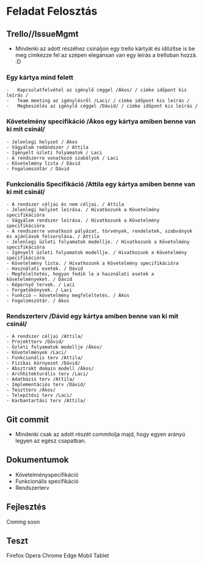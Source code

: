 # Feladat Felosztás

## Trello//IssueMgmt

- Mindenki az adott részéhez csináljon egy trello kártyát és időzítse is be meg cimkézze fel az szépen elegánsan van
egy leírás a trelloban hozzá. :D 

### Egy kártya mind felett
	-   Kapcsolatfelvétel az igénylő céggel /Ákos/ / címke időpont kis leírás /
	-   Team meeting az igénylésről /Laci/ / címke időpont kis leírás /
	-   Megbeszélés az igénylő céggel /Dávid/ / címke időpont kis leírás /

### Követelmény specifikáció /Ákos egy kártya amiben benne van ki mit csinál/
	- Jelenlegi helyzet / Ákos
	- Vágyálom redóndszer / Attila
	- Igényelt üzleti folyamatok / Laci
	- A rendszerre vonatkozó szabályok / Laci
	- Követelmény lista / Dávid
	- Fogalomszótár / Dávid

### Funkcionális Specifikáció /Attila egy kártya amiben benne van ki mit csinál/
	- A rendszer céljai és nem céljai. / Attila 
	- Jelenlegi helyzet leírása. / Hivatkozunk a Követelmény specifikációra
	- Vágyálom rendszer leírása. / Hivatkozunk a Követelmény specifikációra
	- A rendszerre vonatkozó pályázat, törvények, rendeletek, szabványok és ajánlások felsorolása. / Attila
	- Jelenlegi üzleti folyamatok modellje. / Hivatkozunk a Követelmény specifikációra
	- Igényelt üzleti folyamatok modellje. / Hivatkozunk a Követelmény specifikációra
	- Követelmény lista. / Hivatkozunk a Követelmény specifikációra
	- Használati esetek. / Dávid
	- Megfeleltetés, hogyan fedik le a használati esetek a követelményeket. / Dávid
	- Képernyő tervek. / Laci
	- Forgatókönyvek. / Laci
	- Funkció – követelmény megfeleltetés. / Ákos
	- Fogalomszótár. / Ákos

### Rendszerterv /Dávid egy kártya amiben benne van ki mit csinál/
	- A rendszer céljai /Attila/
	- Projektterv /Dávid/
	- Üzleti folyamatok modellje /Ákos/
	- Követelmények /Laci/
	- Funkcionális terv /Attila/
	- Fizikai környezet /Dávid/
	- Absztrakt domain modell /Ákos/
	- Archhitekturális terv /Laci/
	- Adatbázis terv /Attila/
	- Implementációs terv /Dávid/
	- Tesztterv /Ákos/
	- Telepítési terv /Laci/
	- Karbantartási terv /Attila/

## Git commit

- Mindenki csak az adott részét commitolja majd, hogy egyen arányú legyen az egész csapatban.

## Dokumentumok

- Követelményspecifikáció
- Funkcionális specifikáció
- Rendszerterv 

## Fejlesztés

Coming soon

## Teszt

Firefox
Opera
Chrome
Edge
Mobil
Tablet